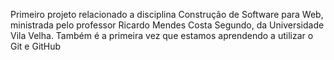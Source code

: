 Primeiro projeto relacionado a disciplina Construção de Software para Web, ministrada pelo professor Ricardo Mendes Costa Segundo, da Universidade Vila Velha.
Também é a primeira vez que estamos aprendendo a utilizar o Git e GitHub